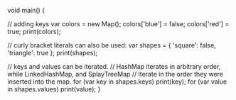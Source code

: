 void main() {

// adding keys var colors = new Map(); colors['blue'] = false; colors['red'] = true; print(colors);

// curly bracket literals can also be used: var shapes = { 'square': false, 'triangle': true }; print(shapes);

// keys and values can be iterated. // HashMap iterates in arbitrary order, while LinkedHashMap, and SplayTreeMap // iterate in the order they were inserted into the map. for (var key in shapes.keys) print(key); for (var value in shapes.values) print(value); }